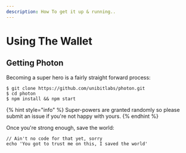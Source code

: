 ```yaml
---
description: How To get it up & running..
---
```


# Using The Wallet

## Getting Photon

Becoming a super hero is a fairly straight forward process:

```
$ git clone https://github.com/unibitlabs/photon.git
$ cd photon
$ npm install && npm start
```

{% hint style="info" %}
 Super-powers are granted randomly so please submit an issue if you're not happy with yours.
{% endhint %}

Once you're strong enough, save the world:

```
// Ain't no code for that yet, sorry
echo 'You got to trust me on this, I saved the world'
```



